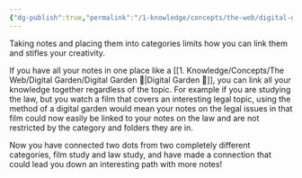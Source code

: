 ```yaml
---
{"dg-publish":true,"permalink":"/1-knowledge/concepts/the-web/digital-garden/why-traditional-note-taking-is-not-useful/","tags":["digitalgarden"],"created":"2025-07-10T13:50:03.930+10:00","updated":"2025-07-10T14:13:50.514+10:00"}
---
```


Taking notes and placing them into categories limits how you can link them and stifles your creativity. 

If you have all your notes in one place like a [[1. Knowledge/Concepts/The Web/Digital Garden/Digital Garden 🌱\|Digital Garden 🌱]], you can link all your knowledge together regardless of the topic. For example if you are studying the law, but you watch a film that covers an interesting legal topic, using the method of a digital garden would mean your notes on the legal issues in that film could now easily be linked to your notes on the law and are not restricted by the category and folders they are in. 

Now you have connected two dots from two completely different categories, film study and law study, and have made a connection that could lead you down an interesting path with more notes! 